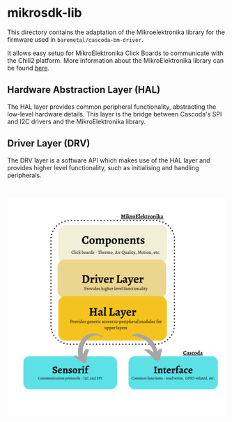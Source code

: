 # mikrosdk-lib

This directory contains the adaptation of the Mikroelektronika library for the firmware used in ``baremetal/cascoda-bm-driver``. 

It allows easy setup for MikroElektronika Click Boards to communicate with the Chili2 platform. More information about the MikroElektronika library can be found [here](https://github.com/MikroElektronika/mikrosdk_v2).


## Hardware Abstraction Layer (HAL)
The HAL layer provides common peripheral functionality, abstracting the low-level hardware details. This layer is the bridge between Cascoda's SPI and I2C drivers and the MikroElektronika library.

## Driver Layer (DRV)
The DRV layer is a software API which makes use of the HAL layer and provides higher level functionality, such as initialising and handling peripherals.

<br/>

<p align="center">
<img src = "./architecture.png" alt="architecture" width="500">
</p>
